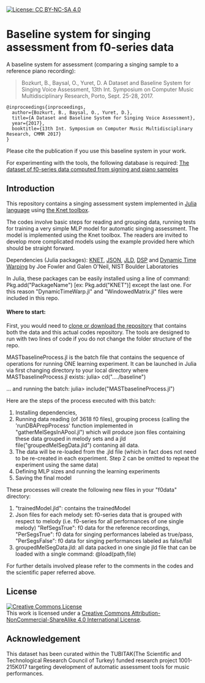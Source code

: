 [![License: CC BY-NC-SA 4.0](https://img.shields.io/badge/License-CC%20BY--NC--SA%204.0-ff69b4.svg)](http://creativecommons.org/licenses/by-nc-sa/4.0/)

# Baseline system for singing assessment from f0-series data

A baseline system for assessment (comparing a singing sample to a reference piano recording):
> Bozkurt, B., Baysal, O., Yuret, D. A Dataset and Baseline System for Singing Voice Assessment, 13th Int. Symposium on Computer Music Multidisciplinary Research, Porto, Sept. 25-28, 2017.
```
@inproceedings{inproceedings,
  author={Bozkurt, B., Baysal, O., Yuret, D.},
  title={A Dataset and Baseline System for Singing Voice Assessment},
  year={2017},
  booktitle={13th Int. Symposium on Computer Music Multidisciplinary Research, CMMR 2017}
}
```

Please cite the publication if you use this baseline system in your work.

For experimenting with the tools, the following database is required: <a href="https://github.com/barisbozkurt/MASTmelody_dataset#mastmelody_dataset"> The dataset of f0-series data computed from signing and piano samples</a> 

<a name="Introduction"></a>Introduction
--------------------
This repository contains a singing assessment system implemented in <a href="https://julialang.org">Julia language</a> using <a href="https://github.com/denizyuret/Knet.jl">the Knet toolbox</a>.

The codes involve basic steps for reading and grouping data, running tests for training a very simple MLP model for automatic singing assessment. The model is implemented using the Knet toolbox. The readers are invited to develop more complicated models using the example provided here which should be straight forward.

Dependencies (Julia packages): <a href="https://github.com/denizyuret/Knet.jl">KNET</a>, <a href="https://github.com/JuliaIO/JSON.jl">JSON</a>, <a href="https://github.com/JuliaIO/JLD.jl">JLD</a>, <a href="https://github.com/JuliaDSP/DSP.jl">DSP</a> and <a href="https://github.com/joefowler/DynamicTimeWarp.jl">Dynamic Time Warping</a> by Joe Fowler and Galen O'Neil, NIST Boulder Laboratories

In Julia, these packages can be easily installed using a line of command: Pkg.add("PackageName") [ex: Pkg.add("KNET")] except the last one. For this reason "DynamicTimeWarp.jl" and "WindowedMatrix.jl" files were included in this repo.

#### Where to start:
First, you would need to <a href="https://github.com/barisbozkurt/MASTmelody_dataset">clone or download the repository</a> that contains both the data and this actual codes repository. The tools are designed to run with two lines of code if you do not change the folder structure of the repo.

MASTbaselineProcess.jl is the batch file that contains the sequence of operations for running ONE learning experiment. It can be launched in Julia via first changing directory to your local directory where MASTbaselineProcess.jl exists:
julia> cd("..../baseline")

... and running the batch:
julia> include("MASTbaselineProcess.jl")

Here are the steps of the process executed with this batch:
1) Installing dependencies,
2) Running data reading (of 3618 f0 files), grouping process (calling the 'runDBAPrepProcess' function implemented in "gatherMelSegsInAPool.jl") which will produce json files containing these data grouped in melody sets and a jld file("groupedMelSegData.jld") contaning all data.
3) The data will be re-loaded from the .jld file (which in fact does not need to be re-created in each experiment. Step 2 can be omitted to repeat the experiment using the same data)
4) Defining MLP sizes and running the learning experiments
5) Saving the final model

These processes will create the following new files in your "f0data" directory:
1) "trainedModel.jld": contains the trainedModel
2) Json files for each melody set: f0-series data that is grouped with respect to melody (i.e. f0-series for all performances of one single melody) "RefSegsTrue": f0 data for the reference recordings, "PerSegsTrue": f0 data for singing performances labeled as true/pass, "PerSegsFalse": f0 data for singing performances labeled as false/fail
3) groupedMelSegData.jld: all data packed in one single jld file that can be loaded with a single command: @load(path,file)  

For further details involved please refer to the comments in the codes and the scientific paper referred above.

<a name="License"></a>License
--------------------
<a rel="license" href="http://creativecommons.org/licenses/by-nc-sa/4.0/"><img alt="Creative Commons License" style="border-width:0" src="https://i.creativecommons.org/l/by-nc-sa/4.0/88x31.png" /></a><br />This work is licensed under a <a rel="license" href="http://creativecommons.org/licenses/by-nc-sa/4.0/">Creative Commons Attribution-NonCommercial-ShareAlike 4.0 International License</a>.

<a name="Acknowledgement"></a>Acknowledgement
--------------------
This dataset has been curated within the TUBITAK(The Scientific and Technological Research Council of Turkey) funded research project 1001-215K017 targeting development of automatic assessment tools for music performances.
